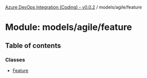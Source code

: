 [Azure DevOps Integration (Coding) - v0.0.2](../README.md) / models/agile/feature

# Module: models/agile/feature

## Table of contents

### Classes

- [Feature](../classes/models_agile_feature.Feature.md)
